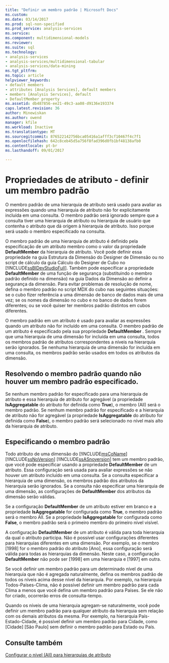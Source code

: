 ```yaml
---
title: "Definir um membro padrão | Microsoft Docs"
ms.custom: 
ms.date: 03/14/2017
ms.prod: sql-non-specified
ms.prod_service: analysis-services
ms.service: 
ms.component: multidimensional-models
ms.reviewer: 
ms.suite: sql
ms.technology:
- analysis-services
- analysis-services/multidimensional-tabular
- analysis-services/data-mining
ms.tgt_pltfrm: 
ms.topic: article
helpviewer_keywords:
- default members
- attributes [Analysis Services], default members
- members [Analysis Services], default
- DefaultMember property
ms.assetid: db487856-ee21-49c3-aa08-d9136e193374
caps.latest.revision: 36
author: Minewiskan
ms.author: owend
manager: kfile
ms.workload: Inactive
ms.translationtype: MT
ms.sourcegitcommit: 876522142756bca05416a1afff3cf10467f4c7f1
ms.openlocfilehash: 642c8ceb45d5a756f8fad396d0fb1bf48138afb0
ms.contentlocale: pt-br
ms.lasthandoff: 09/01/2017

---
```

# <a name="attribute-properties---define-a-default-member"></a>Propriedades de atributo - definir um membro padrão
  O membro padrão de uma hierarquia de atributo será usado para avaliar as expressões quando uma hierarquia de atributo não for explicitamente incluída em uma consulta. O membro padrão será ignorado sempre que a consulta tiver uma hierarquia de atributo ou hierarquia de usuário que contenha o atributo que dá origem à hierarquia de atributo. Isso porque será usado o membro especificado na consulta.  
  
 O membro padrão de uma hierarquia de atributo é definido pela especificação de um atributo membro como o valor da propriedade **DefaultMember** da hierarquia de atributo. Você pode definir essa propriedade na guia Estrutura da Dimensão do Designer de Dimensão ou no script de cálculo da guia Cálculo do Designer de Cubo no [!INCLUDE[ssBIDevStudioFull](../../includes/ssbidevstudiofull-md.md)]. Também pode especificar a propriedade **DefaultMember** de uma função de segurança (substituindo o membro padrão definido na dimensão) na guia Dados da Dimensão ao definir a segurança da dimensão. Para evitar problemas de resolução de nome, defina o membro padrão no script MDX do cubo nas seguintes situações: se o cubo fizer referência a uma dimensão de banco de dados mais de uma vez; se os nomes da dimensão no cubo e no banco de dados forem diferentes; ou se você quiser ter membros padrão distintos em cubos diferentes.  
  
 O membro padrão em um atributo é usado para avaliar as expressões quando um atributo não for incluído em uma consulta. O membro padrão de um atributo é especificado pela sua propriedade **DefaultMember** . Sempre que uma hierarquia de uma dimensão for incluída em uma consulta, todos os membros padrão de atributos correspondentes a níveis na hierarquia serão ignorados. Se nenhuma hierarquia de uma dimensão for incluída em uma consulta, os membros padrão serão usados em todos os atributos da dimensão.  
  
## <a name="resolving-the-default-member-when-no-default-member-is-specified"></a>Resolvendo o membro padrão quando não houver um membro padrão especificado.  
 Se nenhum membro padrão for especificado para uma hierarquia de atributo e essa hierarquia de atributo for agregável (a propriedade **IsAggregatable** do atributo for definida como **True**), o membro (All) será o membro padrão. Se nenhum membro padrão for especificado e a hierarquia de atributo não for agregável (a propriedade **IsAggregatable** do atributo for definida como **False**), o membro padrão será selecionado no nível mais alto da hierarquia de atributo.  
  
## <a name="specifying-the-default-member"></a>Especificando o membro padrão  
 Todo atributo de uma dimensão do [!INCLUDE[msCoName](../../includes/msconame-md.md)] [!INCLUDE[ssNoVersion](../../includes/ssnoversion-md.md)] [!INCLUDE[ssASnoversion](../../includes/ssasnoversion-md.md)] tem um membro padrão, que você pode especificar usando a propriedade **DefaultMember** de um atributo. Essa configuração será usada para avaliar expressões se não houver um atributo incluído em uma consulta. Se a consulta especificar a hierarquia de uma dimensão, os membros padrão dos atributos da hierarquia serão ignorados. Se a consulta não especificar uma hierarquia de uma dimensão, as configurações de **DefaultMember** dos atributos da dimensão serão válidas.  
  
 Se a configuração **DefaultMember** de um atributo estiver em branco e a propriedade **IsAggregatable** for configurada como **True**, o membro padrão será o membro All. Se a propriedade **IsAggregatable** for configurada como **False**, o membro padrão será o primeiro membro do primeiro nível visível.  
  
 A configuração **DefaultMember** de um atributo é válida para toda hierarquia da qual o atributo participa. Não é possível usar configurações diferentes para hierarquias diferentes em uma dimensão. Por exemplo, se o membro [1998] for o membro padrão do atributo [Ano], essa configuração será válida para todas as hierarquias da dimensão. Neste caso, a configuração **DefaultMember** não pode ser [1998] em uma hierarquia e [1997] em outra.  
  
 Se você definir um membro padrão para um determinado nível de uma hierarquia que não é agregada naturalmente, defina os membros padrão de todos os níveis acima desse nível da hierarquia. Por exemplo, na hierarquia Todos-Países-Clima, não é possível definir um membro padrão para cada Clima a menos que você defina um membro padrão para Países. Se ele não for criado, ocorrerão erros de consulta-tempo.  
  
 Quando os níveis de uma hierarquia agregam-se naturalmente, você pode definir um membro padrão para qualquer atributo da hierarquia sem relação com os demais atributos da mesma. Por exemplo, na hierarquia País-Estado-Cidade, é possível definir um membro padrão para Cidade, como [Cidade] [São Paulo] sem definir o membro padrão para Estado ou País.  
  
## <a name="see-also"></a>Consulte também  
 [Configurar o nível &#40;All&#41; para hierarquias de atributo](../../analysis-services/multidimensional-models/database-dimensions-configure-the-all-level-for-attribute-hierarchies.md)  
  
  

